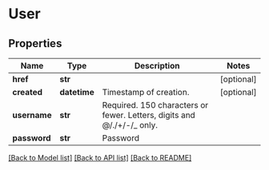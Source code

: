 # User

## Properties
Name | Type | Description | Notes
------------ | ------------- | ------------- | -------------
**href** | **str** |  | [optional] 
**created** | **datetime** | Timestamp of creation. | [optional] 
**username** | **str** | Required. 150 characters or fewer. Letters, digits and @/./+/-/_ only. | 
**password** | **str** | Password | 

[[Back to Model list]](../README.md#documentation-for-models) [[Back to API list]](../README.md#documentation-for-api-endpoints) [[Back to README]](../README.md)



